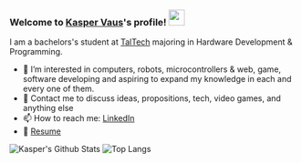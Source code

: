 <h3>
  Welcome to <a href="https://adaresa.github.io/">Kasper Vaus</a>'s profile!
  <img src="https://media.giphy.com/media/hvRJCLFzcasrR4ia7z/giphy.gif" width="28">
</h3>

I am a bachelors's student at [TalTech](https://taltech.ee/) majoring in Hardware Development & Programming. 

- 🔭 I’m interested in computers, robots, microcontrollers & web, game, software developing and aspiring to expand my knowledge in each and every one of them.
- 💬 Contact me to discuss ideas, propositions, tech, video games, and anything else
- 📫 How to reach me: [LinkedIn](https://linkedin.com/in/kasper-vaus)
- 📝 [Resume](https://adaresa.github.io/media/Kasper_Vaus.pdf)

![Kasper's Github Stats](https://github-readme-stats.vercel.app/api?username=adaresa&count_private=true&show_icons=true&include_all_commits=true)
![Top Langs](https://github-readme-stats.vercel.app/api/top-langs/?username=adaresa&hide=TeX&layout=compact)
